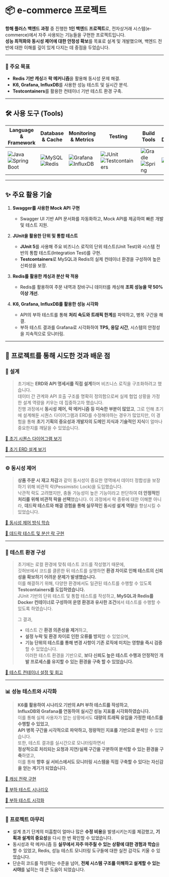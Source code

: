 # 📦 e-commerce 프로젝트

**항해 플러스 백엔드 과정** 중 진행한 **1인 백엔드 프로젝트**로, 전자상거래 시스템(e-commerce)에서 자주 사용되는 기능들을 구현한 프로젝트입니다.  
**성능 최적화와 동시성 제어에 대한 안정성 확보**를 목표로 설계 및 개발했으며, 백엔드 전반에 대한 이해를 깊이 있게 다지는 데 중점을 두었습니다.

---

### **📌 주요 목표**
- **Redis 기반 캐싱**과 **락 메커니즘**을 활용해 동시성 문제 해결.
- **K6, Grafana, InfluxDB**를 사용한 성능 테스트 및 실시간 분석.
- **Testcontainers**를 활용한 컨테이너 기반 테스트 환경 구축.

---

## 🛠 사용 도구 (Tools)

| Language & Framework                                  | Database & Cache                                       | Monitoring & Metrics                                  | Testing                                               | Build Tools                                          | API Documentation                                    |
|-------------------------------------------------------|-------------------------------------------------------|------------------------------------------------------|------------------------------------------------------|-----------------------------------------------------|-----------------------------------------------------|
| ![Java](https://img.shields.io/badge/Java-17-blue?logo=openjdk) ![Spring Boot](https://img.shields.io/badge/Spring%20Boot-3.3.4-green?logo=springboot) | ![MySQL](https://img.shields.io/badge/MySQL-8.0-blue?logo=mysql) ![Redis](https://img.shields.io/badge/Redis-Cache-red?logo=redis) | ![Grafana](https://img.shields.io/badge/Grafana-Monitoring-orange?logo=grafana) ![InfluxDB](https://img.shields.io/badge/InfluxDB-Metrics-green?logo=influxdb) | ![JUnit](https://img.shields.io/badge/JUnit-5-green?logo=junit5) ![Testcontainers](https://img.shields.io/badge/Testcontainers-Integration-blue?logo=testcontainers) | ![Gradle](https://img.shields.io/badge/Gradle-Build-blue?logo=gradle) ![Spring](https://img.shields.io/badge/Dependency%20Management-Spring-lightgrey?logo=spring) | ![Swagger](https://img.shields.io/badge/Swagger-API%20Docs-green?logo=swagger)                                               |

---

## ✨ 주요 활용 기술
1. **Swagger를 사용한 Mock API 구현**
    - Swagger UI 기반 API 문서화를 자동화하고, Mock API를 제공하여 빠른 개발 및 테스트 지원.

2. **JUnit을 활용한 단위 및 통합 테스트**
    - **JUnit 5**를 사용해 주요 비즈니스 로직의 단위 테스트(Unit Test)와 시스템 전반의 통합 테스트(Integration Test)를 구현.
    - **Testcontainers**로 MySQL과 Redis의 실제 컨테이너 환경을 구성하여 높은 신뢰성을 보장.

3. **Redis를 활용한 캐싱과 분산 락 적용**
    - Redis를 활용하여 주문 내역과 장바구니 데이터를 캐싱해 **조회 성능을 약 50% 이상 개선**.

4. **K6, Grafana, InfluxDB를 활용한 성능 시각화**
    - API의 부하 테스트를 통해 **처리 속도와 트래픽 한계**를 파악하고, 병목 구간을 해결.
    - 부하 테스트 결과를 Grafana로 시각화하여 **TPS, 응답 시간**, 시스템의 안정성을 지속적으로 모니터링.

---

## 📝 프로젝트를 통해 시도한 것과 배운 점

### 🔧 **설계**

> 초기에는 **ERD와 API 명세서를 직접 설계**하며 비즈니스 로직을 구조화하려고 했습니다.  
> 데이터 간 관계와 API 호출 구조를 명확히 정의함으로써 실제 협업 상황을 가정한 설계 역량을 키우는 데 집중하고자 했습니다.   
> 진행 과정에서 **동시성 제어, 락 메커니즘 등 미숙한 부분이 많았고**, 그로 인해 초기에 설계해둔 시퀀스 다이어그램과 ERD를 수정해야하는 경우가 많았지만, 이 경험을 통해 **초기 기획의 중요성과 개발자의 도메인 지식과 기술적인 지식**이 얼마나 중요한지를 깨달을 수 있었습니다. 

[🔗 초기 시퀀스 다이어그램 보기](https://github.com/NohYeongO/e-commerce/pull/8)

[🔗 초기 ERD 설계 보기](https://github.com/NohYeongO/e-commerce/pull/10)

---

### ⚙️ **동시성 제어**

> **상품 주문 시 재고 차감**과 같이 동시성이 중요한 영역에서 데이터 정합성을 보장하기 위해 비관적 락(Pessimistic Lock)을 도입했습니다.   
> 낙관적 락도 고려했지만, 충돌 가능성이 높은 기능이라고 판단하여 **더 안정적인 처리를 위해 비관적 락을 선택**했습니다. 이 과정에서 락 종류에 대한 이해뿐 아니라, **데드락 테스트와 해결 경험을 통해 실무적인 동시성 설계 역량**을 향상시킬 수 있었습니다.  

[🔗 동시성 제어 방식 학습](https://github.com/NohYeongO/e-commerce/pull/16)

[🔗 데드락 테스트 및 분산 락 구현](https://github.com/NohYeongO/e-commerce/pull/18)

---

### 🧪 **테스트 환경 구성**

> 초기에는 로컬 환경에 맞춰 테스트 코드를 작성했기 때문에,   
깃허브에서 코드를 클론한 뒤 테스트를 실행하면 **환경 차이로 인해 테스트의 신뢰성을 확보하기 어려운 문제가 발생했습니다.**   
이를 해결하기 위해, 다양한 환경에서도 일관된 테스트를 수행할 수 있도록 **Testcontainers를 도입하였습니다.**  
JUnit 기반의 단위 테스트 및 통합 테스트를 작성하고, **MySQL과 Redis를 Docker 컨테이너로 구성하여 운영 환경과 유사한 조건**에서 테스트를 수행할 수 있도록 하였습니다.
> 
> 그 결과,
> - 테스트 간 **환경 의존성을 제거**하고,
> - **설정 누락 및 환경 차이로 인한 오류를 방지**할 수 있었으며,
> - **기능 단위의 테스트를 통해 변경 사항이 기존 로직에 미치는 영향을 즉시 검증**할 수 있었습니다.  
> 이러한 테스트 환경을 기반으로, **보다 신뢰도 높은 테스트 수행과 안정적인 개발 프로세스를 유지할 수 있는 환경을 구축 할 수 있었습니다.**

[🔗 테스트 컨테이너 설정 및 회고](https://github.com/NohYeongO/e-commerce/pull/15)

---

### 📊 **성능 테스트와 시각화**

> **K6를 활용하여 시나리오 기반의 API 부하 테스트를 작성하고**,  
**InfluxDB와 Grafana를 연동하여 실시간 성능 지표를 시각화하였습니다.**  
이를 통해 실제 사용자가 없는 상황에서도 **대량의 트래픽 유입을 가정한 테스트를 수행할 수 있었고**,  
**API 병목 구간을 시각적으로 파악하고, 정량적인 지표를 기반으로 분석**할 수 있었습니다.  
또한, 테스트 결과를 실시간으로 모니터링하면서  
**정상적으로 처리되는 요청과 지연/실패 구간을 구분하여 분석할 수 있는 환경을 구축**하였고,  
이를 통해 **향후 실 서비스에서도 모니터링 시스템을 직접 구축할 수 있다는 자신감을 얻는 계기가 되었습니다.**  

[🔗 캐싱 전략 구현](https://github.com/NohYeongO/e-commerce/pull/19)

[🔗 부하 테스트 시나리오](https://github.com/NohYeongO/e-commerce/pull/23)

[🔗 부하 테스트 시각화](https://github.com/NohYeongO/e-commerce/pull/24)

---

### 🎯 **프로젝트 마무리**

- 설계 초기 단계의 미흡함이 얼마나 많은 **수정 비용**을 발생시키는지를 체감했고, **기획과 설계의 중요성**을 다시 한 번 확인할 수 있었습니다.
- 동시성과 락 메커니즘 등 **실무에서 자주 마주칠 수 있는 상황에 대한 경험과 학습**을 할 수 있었고, Redis, 성능 테스트 모니터링 도구들에 대한 실전 감각도 키울 수 있었습니다.
- 단순히 코드를 작성하는 수준을 넘어, **전체 시스템 구조를 이해하고 설계할 수 있는 시야**를 넓히는 데 큰 도움이 되었습니다.

